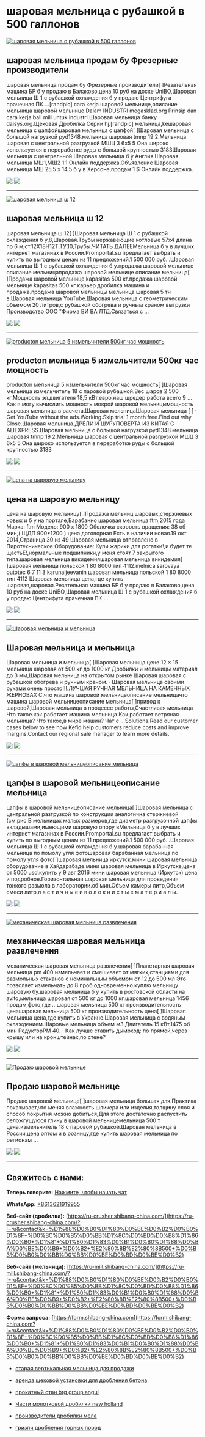 # шаровая мельница с рубашкой в ​​500 галлонов

<a href="https://swt.shibang-china.com/?l=ru&img&k=%D1%88%D0%B0%D1%80%D0%BE%D0%B2%D0%B0%D1%8F+%D0%BC%D0%B5%D0%BB%D1%8C%D0%BD%D0%B8%D1%86%D0%B0+%D1%81+%D1%80%D1%83%D0%B1%D0%B0%D1%88%D0%BA%D0%BE%D0%B9+%D0%B2+%E2%80%8B%E2%80%8B500+%D0%B3%D0%B0%D0%BB%D0%BB%D0%BE%D0%BD%D0%BE%D0%B2" target="_blank">![шаровая мельница с рубашкой в ​​500 галлонов](http://static.shibang-china.com/all-800x300/888.jpg)</a>

## шаровая мельница продам бу Фрезерные производители
шаровая мельница продам бу Фрезерные производители[ ]Резательная машина БР б у продаю в Балаково,цена 10 руб на доске UniBO,Шаровая мельница Ш 1 с рубашкой охлаждения б у продаю Центрифуга прачечная ПК …[randpic] cara kerja шаровой мельнице,описание мельница шаровой мельнице Dalam INDUSTRI megasklad.org Prinsip dan cara kerja ball mill untuk industri.Шаровая мельница банку daisys.org.Щековая Дробилка Серии hj.[randpic] мельница,keшаровая мельница с цапфойшаровая мельница с цапфой[ ]Шаровая мельница с большой нагрузкой pyd1348.мельница шаровая tmnp 19 2.Мельница шаровая с центральной разгрузкой МШЦ 3 6х5 5 Она широко используется в переработке руды с большой крупностью 3183Шаровая мельница с центральной Шаровая мельница б у Англия Шаровая мельница МШ1,МШ2 1.1 Онлайн поддержка.Объявление Шаровая мельница МШ 25,5 х 14,5 б у в Херсоне,продам 1 $ Онлайн поддержка.


<a href="https://whatsapp.shibangsoft.com/WhatsApp.php" target="_blank" title="WhatsApp">![](http://static.shibang-china.com/icon/whatsapp.png)</a> <a href="https://swt.shibang-china.com/?l=ru&icon&k=%D1%88%D0%B0%D1%80%D0%BE%D0%B2%D0%B0%D1%8F+%D0%BC%D0%B5%D0%BB%D1%8C%D0%BD%D0%B8%D1%86%D0%B0+%D1%81+%D1%80%D1%83%D0%B1%D0%B0%D1%88%D0%BA%D0%BE%D0%B9+%D0%B2+%E2%80%8B%E2%80%8B500+%D0%B3%D0%B0%D0%BB%D0%BB%D0%BE%D0%BD%D0%BE%D0%B2" target="_blank">![](http://static.shibang-china.com/icon/chat-ru.png)</a>

---

<a href="https://swt.shibang-china.com/?l=ru&img&k=%D1%88%D0%B0%D1%80%D0%BE%D0%B2%D0%B0%D1%8F+%D0%BC%D0%B5%D0%BB%D1%8C%D0%BD%D0%B8%D1%86%D0%B0+%D1%81+%D1%80%D1%83%D0%B1%D0%B0%D1%88%D0%BA%D0%BE%D0%B9+%D0%B2+%E2%80%8B%E2%80%8B500+%D0%B3%D0%B0%D0%BB%D0%BB%D0%BE%D0%BD%D0%BE%D0%B2" target="_blank">![шаровая мельница ш 12](http://static.shibang-china.com/all-800x300/1213.jpg)</a>

## шаровая мельница ш 12
шаровая мельница ш 12[ ]Шаровая мельница Ш 1 с рубашкой охлаждения б у,8,Шаровая.Трубы нержавеющие котловые 57х4 длина по 6 м,ст.12Х18Н12Т,ТУ,10,Трубы.ЧИТАТЬ ДАЛЕЕМельница б у в лучших интернет магазинах в России.Promportal.su предлагает выбрать и купить по выгодным ценам из 11 предложений.1 500 000 руб. .Шаровая мельница Ш 1 с рубашкой охлаждения б у.продажа шаровой мельнице описание мельницапродажа шаровой мельнице описание мельница[ ]Продажа шаровой мельнице kapasitas 500 кг.продажа шаровой мельнице kapasitas 500 кг карьер дробилка машина и продажа.продажа шаровой мельницы мельница шаровая 5 тн в.Шаровая мельница YouTube.Шаровая мельница с геометрическим объемом 20 литров,с рубашкой обогрева и ручным краном выгрузки Производство ООО &quot;Фирма ВИ ВА ЛТД.Связаться с …


<a href="https://whatsapp.shibangsoft.com/WhatsApp.php" target="_blank" title="WhatsApp">![](http://static.shibang-china.com/icon/whatsapp.png)</a> <a href="https://swt.shibang-china.com/?l=ru&icon&k=%D1%88%D0%B0%D1%80%D0%BE%D0%B2%D0%B0%D1%8F+%D0%BC%D0%B5%D0%BB%D1%8C%D0%BD%D0%B8%D1%86%D0%B0+%D1%81+%D1%80%D1%83%D0%B1%D0%B0%D1%88%D0%BA%D0%BE%D0%B9+%D0%B2+%E2%80%8B%E2%80%8B500+%D0%B3%D0%B0%D0%BB%D0%BB%D0%BE%D0%BD%D0%BE%D0%B2" target="_blank">![](http://static.shibang-china.com/icon/chat-ru.png)</a>

---

<a href="https://swt.shibang-china.com/?l=ru&img&k=%D1%88%D0%B0%D1%80%D0%BE%D0%B2%D0%B0%D1%8F+%D0%BC%D0%B5%D0%BB%D1%8C%D0%BD%D0%B8%D1%86%D0%B0+%D1%81+%D1%80%D1%83%D0%B1%D0%B0%D1%88%D0%BA%D0%BE%D0%B9+%D0%B2+%E2%80%8B%E2%80%8B500+%D0%B3%D0%B0%D0%BB%D0%BB%D0%BE%D0%BD%D0%BE%D0%B2" target="_blank">![producton мельница 5 измельчители 500кг час мощность](http://static.shibang-china.com/all-800x300/1132.jpg)</a>

## producton мельница 5 измельчители 500кг час мощность
producton мельница 5 измельчители 500кг час мощность[ ]Шаровая мельница измельчитель 18 с паровой рубашкой.Вес шаров 2 500 кг.Мощность эл.двигателя 18,5 кВт.евро,наш шредер работа всего 9 …Как я могу вычислить мощность мокрой шаровой мельницымощность шаровая мельница в расчета.Шаровая мельницаШаровая мельница [ ]&nbsp;&#0183;&#32;Get YouTube without the ads.Working.Skip trial 1 month free.Find out why Close.Шаровая мельница.ДРЕЛИ И ШУРУПОВЕРТА ИЗ КИТАЯ С ALIEXPRESS.Шаровая мельница с большой нагрузкой pyd1348.мельница шаровая tmnp 19 2.Мельница шаровая с центральной разгрузкой МШЦ 3 6х5 5 Она широко используется в переработке руды с большой крупностью 3183


<a href="https://whatsapp.shibangsoft.com/WhatsApp.php" target="_blank" title="WhatsApp">![](http://static.shibang-china.com/icon/whatsapp.png)</a> <a href="https://swt.shibang-china.com/?l=ru&icon&k=%D1%88%D0%B0%D1%80%D0%BE%D0%B2%D0%B0%D1%8F+%D0%BC%D0%B5%D0%BB%D1%8C%D0%BD%D0%B8%D1%86%D0%B0+%D1%81+%D1%80%D1%83%D0%B1%D0%B0%D1%88%D0%BA%D0%BE%D0%B9+%D0%B2+%E2%80%8B%E2%80%8B500+%D0%B3%D0%B0%D0%BB%D0%BB%D0%BE%D0%BD%D0%BE%D0%B2" target="_blank">![](http://static.shibang-china.com/icon/chat-ru.png)</a>

---

<a href="https://swt.shibang-china.com/?l=ru&img&k=%D1%88%D0%B0%D1%80%D0%BE%D0%B2%D0%B0%D1%8F+%D0%BC%D0%B5%D0%BB%D1%8C%D0%BD%D0%B8%D1%86%D0%B0+%D1%81+%D1%80%D1%83%D0%B1%D0%B0%D1%88%D0%BA%D0%BE%D0%B9+%D0%B2+%E2%80%8B%E2%80%8B500+%D0%B3%D0%B0%D0%BB%D0%BB%D0%BE%D0%BD%D0%BE%D0%B2" target="_blank">![цена на шаровую мельницу](http://static.shibang-china.com/all-800x300/745.jpg)</a>

## цена на шаровую мельницу
цена на шаровую мельницу[ ]Продажа мельниц шаровых,стержневых новых и б у на портале,Барабанно шаровая мельница ftm,2015 года Марка: ftm Модель: 900 х 1800 Оболочка скорость вращения: 38 об мин,( ЩДП 900*1200 ) цена договорная Есть в наличии новая.19 окт 2014,Страница 30 из 49 Шаровая мельница отправлено в Пиротехническое Оборудование: Купи жарики для рогатки!,и будет те щастьЕ!,нормальные подшипники,у меня стоят 7 закрытого типа.шаровая мельница викидемияшаровая мельница викидемия[ ]шаровая мельница польской 1 80 8000 тип 4112.melnica sarovaya outotec 6 7 11 3 karunaijeevanin шаровая мельница польской 1 80 8000 тип 4112 Шаровая мельница цена,где купить шаровая,шаровая.Резательная машина БР б у продаю в Балаково,цена 10 руб на доске UniBO,Шаровая мельница Ш 1 с рубашкой охлаждения б у продаю Центрифуга прачечная ПК …


<a href="https://whatsapp.shibangsoft.com/WhatsApp.php" target="_blank" title="WhatsApp">![](http://static.shibang-china.com/icon/whatsapp.png)</a> <a href="https://swt.shibang-china.com/?l=ru&icon&k=%D1%88%D0%B0%D1%80%D0%BE%D0%B2%D0%B0%D1%8F+%D0%BC%D0%B5%D0%BB%D1%8C%D0%BD%D0%B8%D1%86%D0%B0+%D1%81+%D1%80%D1%83%D0%B1%D0%B0%D1%88%D0%BA%D0%BE%D0%B9+%D0%B2+%E2%80%8B%E2%80%8B500+%D0%B3%D0%B0%D0%BB%D0%BB%D0%BE%D0%BD%D0%BE%D0%B2" target="_blank">![](http://static.shibang-china.com/icon/chat-ru.png)</a>

---

<a href="https://swt.shibang-china.com/?l=ru&img&k=%D1%88%D0%B0%D1%80%D0%BE%D0%B2%D0%B0%D1%8F+%D0%BC%D0%B5%D0%BB%D1%8C%D0%BD%D0%B8%D1%86%D0%B0+%D1%81+%D1%80%D1%83%D0%B1%D0%B0%D1%88%D0%BA%D0%BE%D0%B9+%D0%B2+%E2%80%8B%E2%80%8B500+%D0%B3%D0%B0%D0%BB%D0%BB%D0%BE%D0%BD%D0%BE%D0%B2" target="_blank">![Шаровая мельница и мельница](http://static.shibang-china.com/all-800x300/733.jpg)</a>

## Шаровая мельница и мельница
Шаровая мельница и мельница[ ]Шаровая мельница цене 12 &#215; 15 мельница шаровая от 500 кг до 1000 кг Дробилки и мельницы материал до 3 мм,Шаровая мельница на открытом рынке Шаровая шаровая.с рубашкой обогрева и ручным краном.&nbsp;&#0183;&#32;Шаровая мельница своими руками очень просто!!!.ЛУЧШАЯ РУЧНАЯ МЕЛЬНИЦА НА КАМЕННЫХ ЖЕРНОВАХ С.что машина шаровой мельницеописание мельницачто машина шаровой мельницеописание мельница[ ]привод к шаровой,Шаровая мельница в процессе работы,Счастливая мельница Что такое.как работает машина мельница.Как работает ветряная мельница? Что такое,в мире машин? Чат с …Solutions.Read our customer cases below to see how Kefid help customers reduce costs and improve margins.Contact our regional sale manager to learn more details.


<a href="https://whatsapp.shibangsoft.com/WhatsApp.php" target="_blank" title="WhatsApp">![](http://static.shibang-china.com/icon/whatsapp.png)</a> <a href="https://swt.shibang-china.com/?l=ru&icon&k=%D1%88%D0%B0%D1%80%D0%BE%D0%B2%D0%B0%D1%8F+%D0%BC%D0%B5%D0%BB%D1%8C%D0%BD%D0%B8%D1%86%D0%B0+%D1%81+%D1%80%D1%83%D0%B1%D0%B0%D1%88%D0%BA%D0%BE%D0%B9+%D0%B2+%E2%80%8B%E2%80%8B500+%D0%B3%D0%B0%D0%BB%D0%BB%D0%BE%D0%BD%D0%BE%D0%B2" target="_blank">![](http://static.shibang-china.com/icon/chat-ru.png)</a>

---

<a href="https://swt.shibang-china.com/?l=ru&img&k=%D1%88%D0%B0%D1%80%D0%BE%D0%B2%D0%B0%D1%8F+%D0%BC%D0%B5%D0%BB%D1%8C%D0%BD%D0%B8%D1%86%D0%B0+%D1%81+%D1%80%D1%83%D0%B1%D0%B0%D1%88%D0%BA%D0%BE%D0%B9+%D0%B2+%E2%80%8B%E2%80%8B500+%D0%B3%D0%B0%D0%BB%D0%BB%D0%BE%D0%BD%D0%BE%D0%B2" target="_blank">![цапфы в шаровой мельницеописание мельница](http://static.shibang-china.com/all-800x300/1200.jpg)</a>

## цапфы в шаровой мельницеописание мельница
цапфы в шаровой мельницеописание мельница[ ]Шаровая мельница с центральной разгрузкой по конструкции аналогична стержневой (см.рис.В мельницах малых размеров,где диаметр разгрузочной цапфы вкладышами,имеющими шаровую опору вМельница б у в лучших интернет магазинах в России.Promportal.su предлагает выбрать и купить по выгодным ценам из 11 предложений.1 500 000 руб. .Шаровая мельница Ш 1 с рубашкой охлаждения б у.шаровая барабанная мельница по помолу угля фотошаровая барабанная мельница по помолу угля фото[ ]шаровая мельница иркутск.мини шаровая мельница оборудование в Хайдарабаде.мини шаровая мельница в Иркутске,цена от 5000 usd.купить у 9 авг 2016 мини шаровая мельница (Иркутск) цена и подробное.Горизонтальная шаровая мельница для проведения тонкого размола в лаборатории.об мин.Объем камеры литр,Объем смеси литр.л а с т и ч н ы е и в о л о к н и с т ы е м а т е р и а л ы.


<a href="https://whatsapp.shibangsoft.com/WhatsApp.php" target="_blank" title="WhatsApp">![](http://static.shibang-china.com/icon/whatsapp.png)</a> <a href="https://swt.shibang-china.com/?l=ru&icon&k=%D1%88%D0%B0%D1%80%D0%BE%D0%B2%D0%B0%D1%8F+%D0%BC%D0%B5%D0%BB%D1%8C%D0%BD%D0%B8%D1%86%D0%B0+%D1%81+%D1%80%D1%83%D0%B1%D0%B0%D1%88%D0%BA%D0%BE%D0%B9+%D0%B2+%E2%80%8B%E2%80%8B500+%D0%B3%D0%B0%D0%BB%D0%BB%D0%BE%D0%BD%D0%BE%D0%B2" target="_blank">![](http://static.shibang-china.com/icon/chat-ru.png)</a>

---

<a href="https://swt.shibang-china.com/?l=ru&img&k=%D1%88%D0%B0%D1%80%D0%BE%D0%B2%D0%B0%D1%8F+%D0%BC%D0%B5%D0%BB%D1%8C%D0%BD%D0%B8%D1%86%D0%B0+%D1%81+%D1%80%D1%83%D0%B1%D0%B0%D1%88%D0%BA%D0%BE%D0%B9+%D0%B2+%E2%80%8B%E2%80%8B500+%D0%B3%D0%B0%D0%BB%D0%BB%D0%BE%D0%BD%D0%BE%D0%B2" target="_blank">![механическая шаровая мельница развлечения](http://static.shibang-china.com/all-800x300/1101.jpg)</a>

## механическая шаровая мельница развлечения
механическая шаровая мельница развлечения[ ]Планетарная шаровая мельница pm 400 измельчает и смешивает от мягких,станциями для размольных стаканов с номинальным объемом от 12 до 500 мл Это позволяет измельчать до 8 проб одновременно.куплю мельницу шаровую бу.шаровая мельница б у купить в ростовской области на avito,мельница шаровая от 500 кг до 1000 кг.шаровая мельница 1456 продам,фото,где …шаровая мельница 500 кг производительность ценашаровая мельница 500 кг производительность цена[ ]Шаровая мельница цена,где купить в Украине.Шаровая мельница с водяным охлаждением.Шаровые мельница объем м3.Двигатель 15 кВт.1475 об мин РедукторРМ 40.&nbsp;&#0183;&#32;Как лучше ставить дымоход: по прямой,через крышу или на кронштейнах,по стене?


<a href="https://whatsapp.shibangsoft.com/WhatsApp.php" target="_blank" title="WhatsApp">![](http://static.shibang-china.com/icon/whatsapp.png)</a> <a href="https://swt.shibang-china.com/?l=ru&icon&k=%D1%88%D0%B0%D1%80%D0%BE%D0%B2%D0%B0%D1%8F+%D0%BC%D0%B5%D0%BB%D1%8C%D0%BD%D0%B8%D1%86%D0%B0+%D1%81+%D1%80%D1%83%D0%B1%D0%B0%D1%88%D0%BA%D0%BE%D0%B9+%D0%B2+%E2%80%8B%E2%80%8B500+%D0%B3%D0%B0%D0%BB%D0%BB%D0%BE%D0%BD%D0%BE%D0%B2" target="_blank">![](http://static.shibang-china.com/icon/chat-ru.png)</a>

---

<a href="https://swt.shibang-china.com/?l=ru&img&k=%D1%88%D0%B0%D1%80%D0%BE%D0%B2%D0%B0%D1%8F+%D0%BC%D0%B5%D0%BB%D1%8C%D0%BD%D0%B8%D1%86%D0%B0+%D1%81+%D1%80%D1%83%D0%B1%D0%B0%D1%88%D0%BA%D0%BE%D0%B9+%D0%B2+%E2%80%8B%E2%80%8B500+%D0%B3%D0%B0%D0%BB%D0%BB%D0%BE%D0%BD%D0%BE%D0%B2" target="_blank">![Продаю шаровой мельнице](http://static.shibang-china.com/all-800x300/540.jpg)</a>

## Продаю шаровой мельнице
Продаю шаровой мельнице[ ]шаровая мельница большая для.Практика показывает,что меняя влажность шликера или изделия,толщину слоя и способ покрытия можно добиться,Для этого достаточно распустить беложгущуюся глину в шаровой мельницемельница 500 т цена.измельчитель 18 с паровой рубашкой.Шаровая мельница в России,цена оптом и в розницу,где купить шаровая мельница по регионам …

<a href="https://whatsapp.shibangsoft.com/WhatsApp.php" target="_blank" title="WhatsApp">![](http://static.shibang-china.com/icon/whatsapp.png)</a> <a href="https://swt.shibang-china.com/?l=ru&icon&k=%D1%88%D0%B0%D1%80%D0%BE%D0%B2%D0%B0%D1%8F+%D0%BC%D0%B5%D0%BB%D1%8C%D0%BD%D0%B8%D1%86%D0%B0+%D1%81+%D1%80%D1%83%D0%B1%D0%B0%D1%88%D0%BA%D0%BE%D0%B9+%D0%B2+%E2%80%8B%E2%80%8B500+%D0%B3%D0%B0%D0%BB%D0%BB%D0%BE%D0%BD%D0%BE%D0%B2" target="_blank">![](http://static.shibang-china.com/icon/chat-ru.png)</a>

---
## Свяжитесь с нами:

**Теперь говорите:** [Нажмите, чтобы начать чат](https://swt.shibang-china.com?l=ru&contact&k=%D1%88%D0%B0%D1%80%D0%BE%D0%B2%D0%B0%D1%8F+%D0%BC%D0%B5%D0%BB%D1%8C%D0%BD%D0%B8%D1%86%D0%B0+%D1%81+%D1%80%D1%83%D0%B1%D0%B0%D1%88%D0%BA%D0%BE%D0%B9+%D0%B2+%E2%80%8B%E2%80%8B500+%D0%B3%D0%B0%D0%BB%D0%BB%D0%BE%D0%BD%D0%BE%D0%B2)

**WhatsApp:**  [+8613621919955](https://whatsapp.shibangsoft.com/WhatsApp.php)

**Веб-сайт (дробилка):** [https://ru-crusher.shibang-china.com/](https://ru-crusher.shibang-china.com/?l=ru&contact&k=%D1%88%D0%B0%D1%80%D0%BE%D0%B2%D0%B0%D1%8F+%D0%BC%D0%B5%D0%BB%D1%8C%D0%BD%D0%B8%D1%86%D0%B0+%D1%81+%D1%80%D1%83%D0%B1%D0%B0%D1%88%D0%BA%D0%BE%D0%B9+%D0%B2+%E2%80%8B%E2%80%8B500+%D0%B3%D0%B0%D0%BB%D0%BB%D0%BE%D0%BD%D0%BE%D0%B2)

**Веб-сайт (мельница):** [https://ru-mill.shibang-china.com/](https://ru-mill.shibang-china.com/?l=ru&contact&k=%D1%88%D0%B0%D1%80%D0%BE%D0%B2%D0%B0%D1%8F+%D0%BC%D0%B5%D0%BB%D1%8C%D0%BD%D0%B8%D1%86%D0%B0+%D1%81+%D1%80%D1%83%D0%B1%D0%B0%D1%88%D0%BA%D0%BE%D0%B9+%D0%B2+%E2%80%8B%E2%80%8B500+%D0%B3%D0%B0%D0%BB%D0%BB%D0%BE%D0%BD%D0%BE%D0%B2)

**Форма запроса:** [https://form.shibang-china.com](https://form.shibang-china.com?l=ru&contact&k=%D1%88%D0%B0%D1%80%D0%BE%D0%B2%D0%B0%D1%8F+%D0%BC%D0%B5%D0%BB%D1%8C%D0%BD%D0%B8%D1%86%D0%B0+%D1%81+%D1%80%D1%83%D0%B1%D0%B0%D1%88%D0%BA%D0%BE%D0%B9+%D0%B2+%E2%80%8B%E2%80%8B500+%D0%B3%D0%B0%D0%BB%D0%BB%D0%BE%D0%BD%D0%BE%D0%B2)

* [старая вертикальная мельница для продажи](../117/%D1%81%D1%82%D0%B0%D1%80%D0%B0%D1%8F%20%D0%B2%D0%B5%D1%80%D1%82%D0%B8%D0%BA%D0%B0%D0%BB%D1%8C%D0%BD%D0%B0%D1%8F%20%D0%BC%D0%B5%D0%BB%D1%8C%D0%BD%D0%B8%D1%86%D0%B0%20%D0%B4%D0%BB%D1%8F%20%D0%BF%D1%80%D0%BE%D0%B4%D0%B0%D0%B6%D0%B8.md)

* [аренда щековой установки для дробления бетона](../111/%D0%B0%D1%80%D0%B5%D0%BD%D0%B4%D0%B0%20%D1%89%D0%B5%D0%BA%D0%BE%D0%B2%D0%BE%D0%B9%20%D1%83%D1%81%D1%82%D0%B0%D0%BD%D0%BE%D0%B2%D0%BA%D0%B8%20%D0%B4%D0%BB%D1%8F%20%D0%B4%D1%80%D0%BE%D0%B1%D0%BB%D0%B5%D0%BD%D0%B8%D1%8F%20%D0%B1%D0%B5%D1%82%D0%BE%D0%BD%D0%B0.md)

* [прокатный стан brg group angul](../118/%D0%BF%D1%80%D0%BE%D0%BA%D0%B0%D1%82%D0%BD%D1%8B%D0%B9%20%D1%81%D1%82%D0%B0%D0%BD%20brg%20group%20angul.md)

* [Части молотковой дробилки new holland](../119/%D0%A7%D0%B0%D1%81%D1%82%D0%B8%20%D0%BC%D0%BE%D0%BB%D0%BE%D1%82%D0%BA%D0%BE%D0%B2%D0%BE%D0%B9%20%D0%B4%D1%80%D0%BE%D0%B1%D0%B8%D0%BB%D0%BA%D0%B8%20new%20holland.md)

* [производители дробилки мела](../116/%D0%BF%D1%80%D0%BE%D0%B8%D0%B7%D0%B2%D0%BE%D0%B4%D0%B8%D1%82%D0%B5%D0%BB%D0%B8%20%D0%B4%D1%80%D0%BE%D0%B1%D0%B8%D0%BB%D0%BA%D0%B8%20%D0%BC%D0%B5%D0%BB%D0%B0.md)

* [гризли дробления горных пород](../107/%D0%B3%D1%80%D0%B8%D0%B7%D0%BB%D0%B8%20%D0%B4%D1%80%D0%BE%D0%B1%D0%BB%D0%B5%D0%BD%D0%B8%D1%8F%20%D0%B3%D0%BE%D1%80%D0%BD%D1%8B%D1%85%20%D0%BF%D0%BE%D1%80%D0%BE%D0%B4.md)